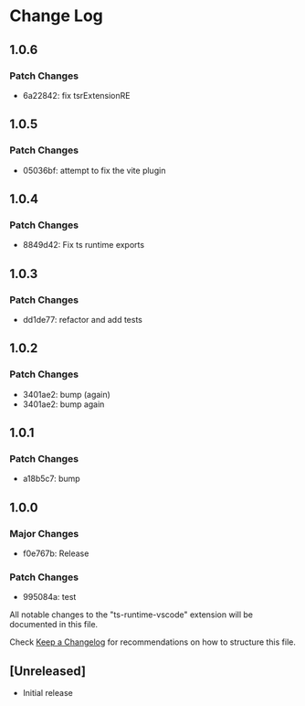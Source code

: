 # Change Log

## 1.0.6

### Patch Changes

- 6a22842: fix tsrExtensionRE

## 1.0.5

### Patch Changes

- 05036bf: attempt to fix the vite plugin

## 1.0.4

### Patch Changes

- 8849d42: Fix ts runtime exports

## 1.0.3

### Patch Changes

- dd1de77: refactor and add tests

## 1.0.2

### Patch Changes

- 3401ae2: bump (again)
- 3401ae2: bump again

## 1.0.1

### Patch Changes

- a18b5c7: bump

## 1.0.0

### Major Changes

- f0e767b: Release

### Patch Changes

- 995084a: test

All notable changes to the "ts-runtime-vscode" extension will be documented in this file.

Check [Keep a Changelog](http://keepachangelog.com/) for recommendations on how to structure this file.

## [Unreleased]

- Initial release
